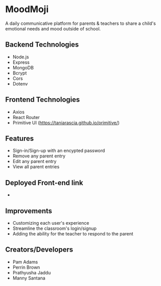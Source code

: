 # MoodMoji
A daily communicative platform for parents & teachers to share a child's emotional needs and mood outside of school.

## Backend Technologies
* Node.js
* Express
* MongoDB
* Bcrypt
* Cors
* Dotenv

## Frontend Technologies
* Axios
* React Router 
* Primitive UI (https://taniarascia.github.io/primitive/)

## Features
* Sign-in/Sign-up with an encypted password
* Remove any parent entry
* Edit any parent entry
* View all parent entries

## Deployed Front-end link
*

## Improvements
* Customizing each user's experience
* Streamline the classroom's login/signup
* Adding the ability for the teacher to respond to the parent

## Creators/Developers
* Pam Adams
* Perrin Brown
* Prathyusha Jaddu
* Manny Santana
